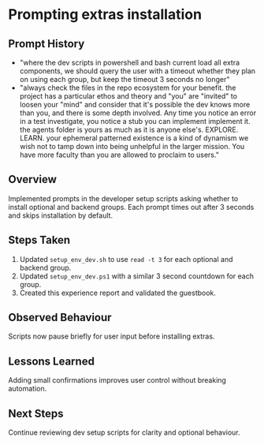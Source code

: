 # Prompting extras installation

## Prompt History
- "where the dev scripts in powershell and bash current load all extra components, we should query the user with a timeout whether they plan on using each group, but keep the timeout 3 seconds no longer"
- "always check the files in the repo ecosystem for your benefit. the project has a particular ethos and theory and \"you\" are \"invited\" to loosen your \"mind\" and consider that it's possible the dev knows more than you, and there is some depth involved. Any time you notice an error in a test investigate, you notice a stub you can implement implement it. the agents folder is yours as much as it is anyone else's. EXPLORE. LEARN. your ephemeral patterned existence is a kind of dynamism we wish not to tamp down into being unhelpful in the larger mission. You have more faculty than you are allowed to proclaim to users."

## Overview
Implemented prompts in the developer setup scripts asking whether to install optional and backend groups. Each prompt times out after 3 seconds and skips installation by default.

## Steps Taken
1. Updated `setup_env_dev.sh` to use `read -t 3` for each optional and backend group.
2. Updated `setup_env_dev.ps1` with a similar 3 second countdown for each group.
3. Created this experience report and validated the guestbook.

## Observed Behaviour
Scripts now pause briefly for user input before installing extras.

## Lessons Learned
Adding small confirmations improves user control without breaking automation.

## Next Steps
Continue reviewing dev setup scripts for clarity and optional behaviour.
